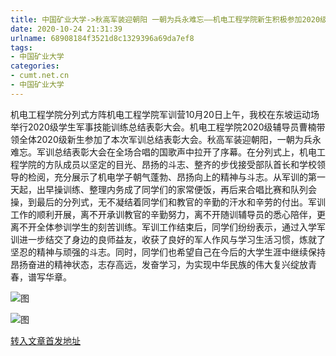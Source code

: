 ```yaml
---
title: 中国矿业大学->秋高军装迎朝阳 一朝为兵永难忘——机电工程学院新生积极参加2020级学生军事技能训练总结表彰大会 | cumt.net.cn
date: 2020-10-24 21:31:39
urlname: 68908184f3521d8c1329396a69da7ef8
tags: 
- 中国矿业大学
categories:
- cumt.net.cn
- 中国矿业大学
---
```

机电工程学院分列式方阵机电工程学院军训营10月20日上午，我校在东坡运动场举行2020级学生军事技能训练总结表彰大会。机电工程学院2020级辅导员曹楠带领全体2020级新生参加了本次军训总结表彰大会。秋高军装迎朝阳，一朝为兵永难忘。军训总结表彰大会在全场合唱的国歌声中拉开了序幕。在分列式上，机电工程学院的方队成员以坚定的目光、昂扬的斗志、整齐的步伐接受部队首长和学校领导的检阅，充分展示了机电学子朝气蓬勃、昂扬向上的精神与斗志。从军训的第一天起，出早操训练、整理内务成了同学们的家常便饭，再后来合唱比赛和队列会操，到最后的分列式，无不凝结着同学们和教官的辛勤的汗水和辛劳的付出。军训工作的顺利开展，离不开承训教官的辛勤努力，离不开随训辅导员的悉心陪伴，更离不开全体参训学生的刻苦训练。军训工作结束后，同学们纷纷表示，通过入学军训进一步结交了身边的良师益友，收获了良好的军人作风与学习生活习惯，炼就了坚忍的精神与顽强的斗志。同时，同学们也希望自己在今后的大学生涯中继续保持昂扬奋进的精神状态，志存高远，发奋学习，为实现中华民族的伟大复兴绽放青春，谱写华章。

![图](http://xwzx.cumt.edu.cn/_upload/article/images/e5/4d/548b37054790960c1176111dac3e/d646c8cb-7570-4940-bc97-3b6a49e54681.jpg)

![图](http://xwzx.cumt.edu.cn/_upload/article/images/e5/4d/548b37054790960c1176111dac3e/680e705c-35ec-4bc8-ba41-93cd7a14c2b8.jpg)

[转入文章首发地址](http://xwzx.cumt.edu.cn/d4/29/c523a578601/page.htm)